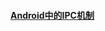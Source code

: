 #### [Android中的IPC机制](https://github.com/lvpeng1229/LearningNotes/blob/master/Android/Android%E4%B8%AD%E7%9A%84IPC%E6%9C%BA%E5%88%B6.md)